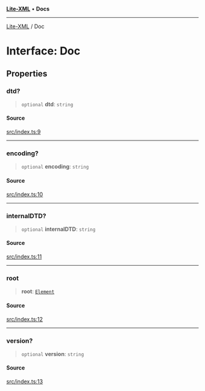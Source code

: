 [**Lite-XML**](../README.md) • **Docs**

***

[Lite-XML](../globals.md) / Doc

# Interface: Doc

## Properties

### dtd?

> `optional` **dtd**: `string`

#### Source

[src/index.ts:9](https://github.com/softcraft-development/lite-xml/blob/90c81a440315c85619608e51fca7935d56461c89/src/index.ts#L9)

***

### encoding?

> `optional` **encoding**: `string`

#### Source

[src/index.ts:10](https://github.com/softcraft-development/lite-xml/blob/90c81a440315c85619608e51fca7935d56461c89/src/index.ts#L10)

***

### internalDTD?

> `optional` **internalDTD**: `string`

#### Source

[src/index.ts:11](https://github.com/softcraft-development/lite-xml/blob/90c81a440315c85619608e51fca7935d56461c89/src/index.ts#L11)

***

### root

> **root**: [`Element`](Element.md)

#### Source

[src/index.ts:12](https://github.com/softcraft-development/lite-xml/blob/90c81a440315c85619608e51fca7935d56461c89/src/index.ts#L12)

***

### version?

> `optional` **version**: `string`

#### Source

[src/index.ts:13](https://github.com/softcraft-development/lite-xml/blob/90c81a440315c85619608e51fca7935d56461c89/src/index.ts#L13)
